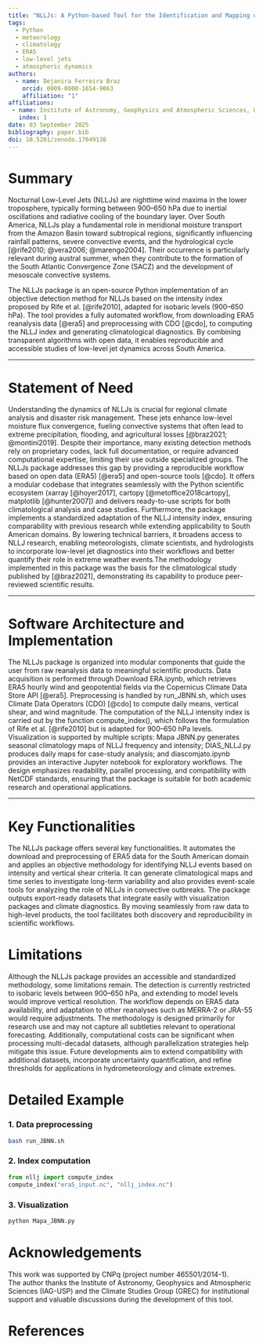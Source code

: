 ```yaml
---
title: "NLLJs: A Python-based Tool for the Identification and Mapping of Nocturnal Low-Level Jets over South America"
tags:
  - Python
  - meteorology
  - climatology
  - ERA5
  - low-level jets
  - atmospheric dynamics
authors:
  - name: Dejanira Ferreira Braz
    orcid: 0009-0000-1654-9063
    affiliation: "1"
affiliations:
 - name: Institute of Astronomy, Geophysics and Atmospheric Sciences, University of São Paulo (IAG-USP), Brazil
   index: 1
date: 03 September 2025
bibliography: paper.bib
doi: 10.5281/zenodo.17049138
---
```


# Summary

Nocturnal Low-Level Jets (NLLJs) are nighttime wind maxima in the lower troposphere, typically forming between 900–650 hPa due to inertial oscillations and radiative cooling of the boundary layer. Over South America, NLLJs play a fundamental role in meridional moisture transport from the Amazon Basin toward subtropical regions, significantly influencing rainfall patterns, severe convective events, and the hydrological cycle [@rife2010; @vera2006; @marengo2004]. Their occurrence is particularly relevant during austral summer, when they contribute to the formation of the South Atlantic Convergence Zone (SACZ) and the development of mesoscale convective systems.

The NLLJs package is an open-source Python implementation of an objective detection method for NLLJs based on the intensity index proposed by Rife et al. [@rife2010], adapted for isobaric levels (900–650 hPa). The tool provides a fully automated workflow, from downloading ERA5 reanalysis data [@era5] and preprocessing with CDO [@cdo], to computing the NLLJ index and generating climatological diagnostics. By combining transparent algorithms with open data, it enables reproducible and accessible studies of low-level jet dynamics across South America.

---

# Statement of Need

Understanding the dynamics of NLLJs is crucial for regional climate analysis and disaster risk management. These jets enhance low-level moisture flux convergence, fueling convective systems that often lead to extreme precipitation, flooding, and agricultural losses [@braz2021; @montini2019]. Despite their importance, many existing detection methods rely on proprietary codes, lack full documentation, or require advanced computational expertise, limiting their use outside specialized groups. The NLLJs package addresses this gap by providing a reproducible workflow based on open data (ERA5) [@era5] and open-source tools [@cdo]. It offers a modular codebase that integrates seamlessly with the Python scientific ecosystem (xarray [@hoyer2017], cartopy [@metoffice2018cartopy], matplotlib [@hunter2007]) and delivers ready-to-use scripts for both climatological analysis and case studies. Furthermore, the package implements a standardized adaptation of the NLLJ intensity index, ensuring comparability with previous research while extending applicability to South American domains. By lowering technical barriers, it broadens access to NLLJ research, enabling meteorologists, climate scientists, and hydrologists to incorporate low-level jet diagnostics into their workflows and better quantify their role in extreme weather events.The methodology implemented in this package was the basis for the climatological study published by [@braz2021], demonstrating its capability to produce peer-reviewed scientific results.

---

# Software Architecture and Implementation

The NLLJs package is organized into modular components that guide the user from raw reanalysis data to meaningful scientific products. Data acquisition is performed through Download ERA.ipynb, which retrieves ERA5 hourly wind and geopotential fields via the Copernicus Climate Data Store API [@era5]. Preprocessing is handled by run_JBNN.sh, which uses Climate Data Operators (CDO) [@cdo] to compute daily means, vertical shear, and wind magnitude. The computation of the NLLJ intensity index is carried out by the function compute_index(), which follows the formulation of Rife et al. [@rife2010] but is adapted for 900–650 hPa levels. Visualization is supported by multiple scripts: Mapa JBNN.py generates seasonal climatology maps of NLLJ frequency and intensity; DIAS_NLLJ.py produces daily maps for case-study analysis; and diascomjato.ipynb provides an interactive Jupyter notebook for exploratory workflows. The design emphasizes readability, parallel processing, and compatibility with NetCDF standards, ensuring that the package is suitable for both academic research and operational applications.

---
# Key Functionalities

The NLLJs package offers several key functionalities. It automates the download and preprocessing of ERA5 data for the South American domain and applies an objective methodology for identifying NLLJ events based on intensity and vertical shear criteria. It can generate climatological maps and time series to investigate long-term variability and also provides event-scale tools for analyzing the role of NLLJs in convective outbreaks. The package outputs export-ready datasets that integrate easily with visualization packages and climate diagnostics. By moving seamlessly from raw data to high-level products, the tool facilitates both discovery and reproducibility in scientific workflows.

# Limitations

Although the NLLJs package provides an accessible and standardized methodology, some limitations remain. The detection is currently restricted to isobaric levels between 900–650 hPa, and extending to model levels would improve vertical resolution. The workflow depends on ERA5 data availability, and adaptation to other reanalyses such as MERRA-2 or JRA-55 would require adjustments. The methodology is designed primarily for research use and may not capture all subtleties relevant to operational forecasting. Additionally, computational costs can be significant when processing multi-decadal datasets, although parallelization strategies help mitigate this issue. Future developments aim to extend compatibility with additional datasets, incorporate uncertainty quantification, and refine thresholds for applications in hydrometeorology and climate extremes.
# Detailed Example

### 1. Data preprocessing
```bash
bash run_JBNN.sh
```

### 2. Index computation
```Python
from nllj import compute_index
compute_index("era5_input.nc", "nllj_index.nc")
```

### 3. Visualization
``` Python
python Mapa_JBNN.py
```

# Acknowledgements

This work was supported by CNPq (project number 465501/2014-1).  
The author thanks the Institute of Astronomy, Geophysics and Atmospheric Sciences (IAG-USP) and the Climate Studies Group (GREC) for institutional support and valuable discussions during the development of this tool.

# References
